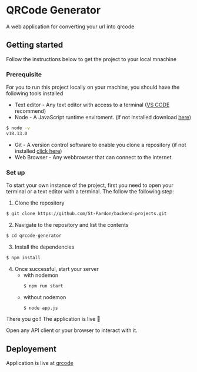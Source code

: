 # QRCode Generator
A web application for converting your url into qrcode

## Getting started
Follow the instructions below to get the project to your local mnachine
### Prerequisite
For you to run this project locally on your machine, you should have the following tools installed
- Text editor - Any text editor with access to a terminal ([VS CODE](https://code.visualstudio.com/) recommend)
- Node - A JavaScript runtime enviroment. (if not installed download [here](https://nodejs.org/en/))

```sh
$ node -v
v18.13.0
```
- Git - A version control software to enable you clone a repository (if not installed [click here](https://git-scm.com/))
- Web Browser - Any webbrowser that can connect to the internet 

### Set up
To start your own instance of the project, first you need to open your terminal or a text editor with a terminal. The follow the following step:

1. Clone the repository
```bash
$ git clone https://github.com/St-Pardon/backend-projects.git
``` 

2. Navigate to the repository and list the contents
```bash
$ cd qrcode-generator
``` 
3. Install the dependencies
```bash
$ npm install
```

4. Once successful, start your server
    - with nodemon
        ```bash
        $ npm run start
        ```
    - without nodemon
        ```bash
        $ node app.js
        ```
There you go!! The application is live 🚀

Open any API client or your browser to interact with it.

## Deployement
Application is live at [qrcode]()
